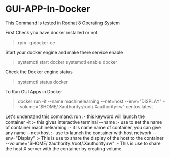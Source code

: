 # GUI-APP-In-Docker

This Command is tested in Redhat 8 Operating System

First Check you have docker installed or not
> rpm -q docker-ce

Start your docker engine and make there service enable
>systemctl start docker
>systemctl enable docker

Check the Docker engine status
>systemctl status docker

To Run GUI Apps in Docker 
> docker run -it --name machinelearning --net=host --env="DISPLAY" --volume="$HOME/.Xauthority:/root/.Xauthority:rw" centos:latest

Let's understand this command:
run :- this keyword will launch the container
-it :- this gives interactive terminal
--name :- use to set the name  of container
machinelearning :- it is name name of container, you can give any name
--net=host :- use to launch the container with host network 
--env="Display" :- This is use to share the display of the host to the container
--volume="$HOME/.Xauthority:/root/.Xauthority:rw" :- This is use to share the host X server with the container by creating volume.

